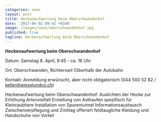 ```yaml
---
categories: news
layout: post
title: Heckenaufwertung beim Oberschwandenhof
date: '2017-04-02 09:42 +0100'
image: /images/news/oberschwandenhof.jpg
published: true
tagline: Heckenaufwertung beim Oberschwandenhof
---
```


**Heckenaufwertung beim Oberschwandenhof**

Datum: Samstag 8. April, 9:45 - ca. 16 Uhr

Ort:   Oberschwanden, Richterswil (Oberhalb der Autobahn

Kontakt: Anmeldung erwünscht, aber nicht obligatorisch
(044 500 52 82 / keller@wieselundco.ch)

Heckenaufwertung beim Oberschwandenhof:
 Auslichten der Hecke zur Erhöhung Artenvielfalt
 Erstellung von Asthaufen spezifisch für Kleinraubtiere
 Installation von Spurentunnel
 Informationsaustausch
 Zwischenverpflegung und Zmittag offeriert
 feldtaugliche Kleidung und Handschuhe von Vorteil
